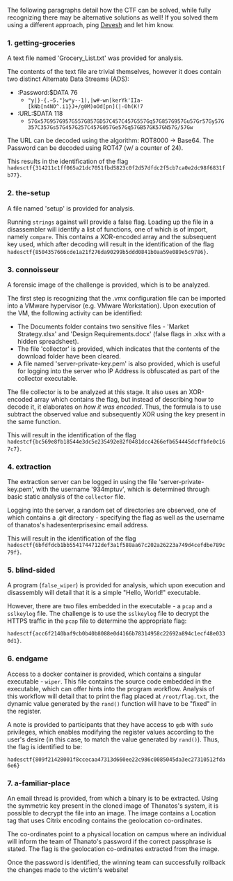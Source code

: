 The following paragraphs detail how the CTF can be solved, while fully recognizing there may be alternative solutions as well! If you solved them using a different approach, ping [Devesh](https://github.com/DeveshChande) and let him know.

### 1. getting-groceries

A text file named 'Grocery_List.txt' was provided for analysis.

The contents of the text file are trivial themselves, however it does contain two distinct Alternate Data Streams (ADS):
- :Password:$DATA 76
	- `"y|}-{.~5."}w*y--1),|w#-wn[kerYk'IIa-[kNb[n4NO^.i1}J+/g0M)oOd[pn](|-Oh(K!7`
- :URL:$DATA 118
	- `57Gx57G957G957G557G857GD57C457C457G557Gq57G857G957Gu57Gr57Gy57G357C357Gs57G457G257C457G057Ge57Gq57GB57GK57GN57G/57Gw`


The URL can be decoded using the algorithm: ROT8000 -> Base64.
The Password can be decoded using ROT47 (w/ a counter of 24).

This results in the identification of the flag `hadesctf{314211c1ff065a21dc7051fbd5823c0f2d57dfdc2f5cb7ca0e2dc98f6831fb77}`.

### 2. the-setup

A file named 'setup' is provided for analysis.

Running `strings` against will provide a false flag. Loading up the file in a disassembler will identify a list of functions, one of which is of import, namely `compare`. This contains a XOR-encoded array and the subsequent key used, which after decoding will result in the identification of the flag `hadesctf{8504357666cde1a21f276da90299b5ddd0841b0aa59e089e5c9786}`.


### 3. connoisseur

A forensic image of the challenge is provided, which is to be analyzed.

The first step is recognizing that the .vmx configuration file can be imported into a VMware hypervisor (e.g. VMware Workstation). Upon execution of the VM, the following activity can be identified:
- The Documents folder contains two sensitive files - 'Market Strategy.xlsx' and 'Design Requirements.docx' (false flags in .xlsx with a hidden spreadsheet).
- The file 'collector' is provided, which indicates that the contents of the download folder have been cleared.
- A file named 'server-private-key.pem' is also provided, which is useful for logging into the server who IP Address is obfuscated as part of the collector executable.

The file collector is to be analyzed at this stage. It also uses an XOR-encoded array which contains the flag, but instead of describing how to decode it, it elaborates on *how it was encoded*. Thus, the formula is to use subtract the observed value and subsequently XOR using the key present in the same function.

This will result in the identification of the flag `hadestcf{bc569e8fb18544e3dc5e235492e82f0481dcc4266efb654445dcffbfe0c167c7}`.


### 4. extraction

The extraction server can be logged in using the file 'server-private-key.pem', with the username '934mptuv', which is determined through basic static analysis of the `collector` file.

Logging into the server, a random set of directories are observed, one of which contains a .git directory - specifying the flag as well as the username of thanatos's hadesenterprisesinc email address.

This will result in the identification of the flag `hadesctf{6bfdfdcb1bb5541744712def3a1f588aa67c202a26223a749d4cefdbe789c79f}`.


### 5. blind-sided

A program (`false_wiper`) is provided for analysis, which upon execution and disassembly will detail that it is a simple "Hello, World!" executable.

However, there are two files embedded in the executable - a `pcap` and a `sslkeylog` file. The challenge is to use the `sslkeylog` file to decrypt the HTTPS traffic in the `pcap` file to determine the appropriate flag:

`hadesctf{acc6f2140baf9cb0b40b8088e0d4166b78314958c22692a894c1ecf48e0330d1}`.


### 6. endgame

Access to a docker container is provided, which contains a singular executable - `wiper`. This file contains the source code embedded in the executable, which can offer hints into the program workflow. Analysis of this workflow will detail that to print the flag placed at `/root/flag.txt`, the dynamic value generated by the `rand()` function will have to be "fixed" in the register.

A note is provided to participants that they have access to `gdb` with `sudo` privileges, which enables modifying the register values according to the user's desire (in this case, to match the value generated by `rand()`). Thus, the flag is identified to be:

`hadesctf{809f21428001f8ccecaa47313d660ee22c986c0085045da3ec27310512fda6e6}`


### 7. a-familiar-place

An email thread is provided, from which a binary is to be extracted. Using the symmetric key present in the cloned image of Thanatos's system, it is possible to decrypt the file into an image. The image contains a Location tag that uses Citrix encoding contains the geolocation co-ordinates.

The co-ordinates point to a physical location on campus where an individual will inform the team of Thanato's password if the correct passphrase is stated. The flag is the geolocation co-ordinates extracted from the image.

Once the password is identified, the winning team can successfully rollback the changes made to the victim's website!





